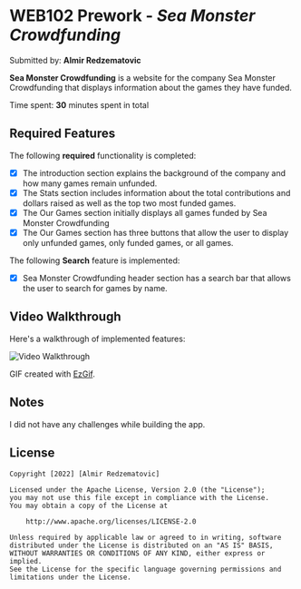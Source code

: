 # WEB102 Prework - _Sea Monster Crowdfunding_

Submitted by: **Almir Redzematovic**

**Sea Monster Crowdfunding** is a website for the company Sea Monster Crowdfunding that displays information about the games they have funded.

Time spent: **30** minutes spent in total

## Required Features

The following **required** functionality is completed:

- [x] The introduction section explains the background of the company and how many games remain unfunded.
- [x] The Stats section includes information about the total contributions and dollars raised as well as the top two most funded games.
- [x] The Our Games section initially displays all games funded by Sea Monster Crowdfunding
- [x] The Our Games section has three buttons that allow the user to display only unfunded games, only funded games, or all games.

The following **Search** feature is implemented:

- [x] Sea Monster Crowdfunding header section has a search bar that allows the user to search for games by name.

## Video Walkthrough

Here's a walkthrough of implemented features:

<img src='https://res.cloudinary.com/iamalmiir/image/upload/v1673572838/web102prep_kgwhme.gif' title='Video Walkthrough' width='' alt='Video Walkthrough' />

<!-- Replace this with whatever GIF tool you used! -->

GIF created with [EzGif](https://ezgif.com/video-to-gif).

<!-- Recommended tools:
[Kap](https://getkap.co/) for macOS
[ScreenToGif](https://www.screentogif.com/) for Windows
[peek](https://github.com/phw/peek) for Linux. -->

## Notes

I did not have any challenges while building the app.

## License

    Copyright [2022] [Almir Redzematovic]

    Licensed under the Apache License, Version 2.0 (the "License");
    you may not use this file except in compliance with the License.
    You may obtain a copy of the License at

        http://www.apache.org/licenses/LICENSE-2.0

    Unless required by applicable law or agreed to in writing, software
    distributed under the License is distributed on an "AS IS" BASIS,
    WITHOUT WARRANTIES OR CONDITIONS OF ANY KIND, either express or implied.
    See the License for the specific language governing permissions and
    limitations under the License.
